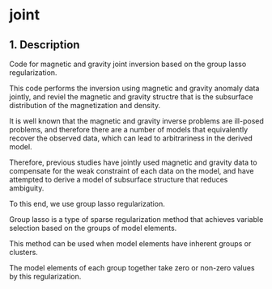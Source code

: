 # joint

## 1. Description
Code for magnetic and gravity joint inversion based on the group lasso regularization.

This code performs the inversion using magnetic and gravity anomaly data jointly, and reviel the magnetic and gravity structre that is the subsurface distribution of the magnetization and density.

It is well known that the magnetic and gravity inverse problems are ill-posed problems, and therefore there are a number of models that equivalently recover the observed data, which can lead to arbitrariness in the derived model. 

Therefore, previous studies have jointly used magnetic and gravity data to compensate for the weak constraint of each data on the model, and have attempted to derive a model of subsurface structure that reduces ambiguity.

To this end, we use group lasso regularization.

Group lasso is a type of sparse regularization method that achieves variable selection based on the groups of model elements.

This method can be used when model elements have inherent groups or clusters.

The model elements of each group together take zero or non-zero values by this regularization.
